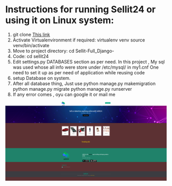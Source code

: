 
# Instructions for running Sellit24 or using it on Linux system:
1. git clone [This link](https://github.com/singhkeshav510/sellit24-Full_Django-)
2. Activate Virtualenvironment if required:
                    virtualenv venv
                    source venv/bin/activate
3. Move to project directory:
                    cd Sellit-Full_Django-
4. Code:
cd sellit24
5. Edit settings.py DATABASES section as per need.
     In this project , My sql was used whose all info were store under /etc/mysql/ in my1.cnf
     One need to set it up as per need of application while reusing code
6. setup Database on system.
7. After all database thing, Just use 
                    python manage.py makemigration
                    python manage.py migrate
                    python manage.py runserver
8. If any error comes , oyu can google it or mail me 




![Alt text](https://github.com/singhkeshav510/sellit24-Full_Django-/blob/master/Screenshots/Home.png "Home Page")
